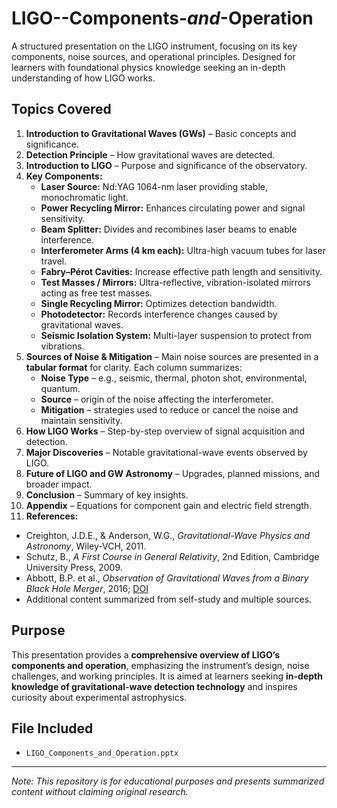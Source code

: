 # LIGO--Components-_and_-Operation
A structured presentation on the LIGO instrument, focusing on its key components, noise sources, and operational principles. Designed for learners with foundational physics knowledge seeking an in-depth understanding of how LIGO works.

## Topics Covered

1. **Introduction to Gravitational Waves (GWs)** – Basic concepts and significance.  
2. **Detection Principle** – How gravitational waves are detected.  
3. **Introduction to LIGO** – Purpose and significance of the observatory.  
4. **Key Components:**  
   - **Laser Source:** Nd:YAG 1064-nm laser providing stable, monochromatic light.  
   - **Power Recycling Mirror:** Enhances circulating power and signal sensitivity.  
   - **Beam Splitter:** Divides and recombines laser beams to enable interference.  
   - **Interferometer Arms (4 km each):** Ultra-high vacuum tubes for laser travel.  
   - **Fabry–Pérot Cavities:** Increase effective path length and sensitivity.  
   - **Test Masses / Mirrors:** Ultra-reflective, vibration-isolated mirrors acting as free test masses.  
   - **Single Recycling Mirror:** Optimizes detection bandwidth.  
   - **Photodetector:** Records interference changes caused by gravitational waves.  
   - **Seismic Isolation System:** Multi-layer suspension to protect from vibrations.  
5. **Sources of Noise & Mitigation** – Main noise sources are presented in a **tabular format** for clarity. Each column summarizes:  
   - **Noise Type** – e.g., seismic, thermal, photon shot, environmental, quantum.  
   - **Source** – origin of the noise affecting the interferometer.  
   - **Mitigation** – strategies used to reduce or cancel the noise and maintain sensitivity.  
6. **How LIGO Works** – Step-by-step overview of signal acquisition and detection.  
7. **Major Discoveries** – Notable gravitational-wave events observed by LIGO.  
8. **Future of LIGO and GW Astronomy** – Upgrades, planned missions, and broader impact.  
9. **Conclusion** – Summary of key insights.  
10. **Appendix** – Equations for component gain and electric field strength.  
11. **References:**  
   - Creighton, J.D.E., & Anderson, W.G., *Gravitational-Wave Physics and Astronomy*, Wiley-VCH, 2011.  
   - Schutz, B., *A First Course in General Relativity*, 2nd Edition, Cambridge University Press, 2009.  
   - Abbott, B.P. et al., *Observation of Gravitational Waves from a Binary Black Hole Merger*, 2016; [DOI](http://dx.doi.org/10.1103/PhysRevLett.116.061102)  
   - Additional content summarized from self-study and multiple sources.

## Purpose

This presentation provides a **comprehensive overview of LIGO’s components and operation**, emphasizing the instrument’s design, noise challenges, and working principles. It is aimed at learners seeking **in-depth knowledge of gravitational-wave detection technology** and inspires curiosity about experimental astrophysics.

## File Included

- `LIGO_Components_and_Operation.pptx`  

---

*Note: This repository is for educational purposes and presents summarized content without claiming original research.*
